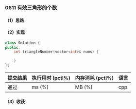 ### 0611 有效三角形的个数

#### （1）思路

#### （2）实现

```cpp
class Solution {
public:
    int triangleNumber(vector<int>& nums) {

    }
};
```

| 提交结果 | 执行用时 (pctl%) | 内存消耗 (pctl%) | 语言 |
|:---------|:-----------------|:-----------------|:-----|
| 通过     |  ms (%)   |  MB (%)  | cpp  |

#### （3）收获
